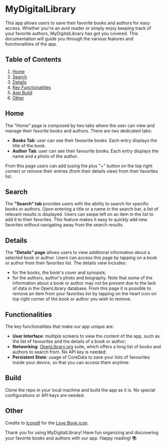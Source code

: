 # MyDigitalLibrary

This app allows users to save their favorite books and authors for easy access. Whether you're an avid reader or simply enjoy keeping track of your favorite authors, MyDigitalLibrary has got you covered. This documentation will guide you through the various features and functionalities of the app.

## Table of Contents
1. [Home](#home)
2. [Search](#search)
3. [Details](#details)
4. [Key Functionalities](#functionalities)
4. [App Build](#build)
4. [Other](#other)

## Home
The "Home" page is composed by two tabs where the user can view and manage their favorite books and authors. There are two dedicated tabs:
- **Books Tab**: user can see their favourite books. Each entry displays the title of the book.
- **Author Tab**: user can see their favourite books. Each entry displays the name and a photo of the author.

From this page users can add (using the plus "+" button on the top right corner) or remove their entries (from their details view) from their favorites list. 

## Search
The **"Search" tab** provides users with the ability to search for specific books or authors. Upon entering a title or a name in the search bar, a list of relevant results is displayed. Users can swipe left on an item in the list to add it to their favorites. This feature makes it easy to quickly add new favorites without navigating away from the search results.

## Details
The **"Details" page** allows users to view additional information about a selected book or author. Users can access this page by tapping on a book or author from their favorites list. The details view includes:
- for the books, the book's cover and synopsis;
- for the authors, author's photo and biography. 
Note that some of the information about a book or author may not be present due to the lack of data in the OpenLibrary database.
From this page it is possible to remove an item from your favorites list by tapping on the heart icon on top right corner of the book or author you wish to remove.

## Functionalities
The key functionalities that make our app unique are:
- **User Interface**: multiple screens to view the content of the app, such as the list of favourites and the details of a book or author;
- **Networking**: [OpenLibrary.org]("https://openlibrary.org/") suite, which offers a long list of books and authors to search from. No API key is needed;
- **Persistent State**: usage of CoreData to save your lists of favourites inside your device, so that you can access them anytime.

## Build
Clone the repo in your local machine and build the app as it is. No special configurations or API keys are needed. 


## Other
Credits to [Icons8]("https://icons8.com") for the [Love Book icon]("https://icons8.com/icon/pXJTVvE8w6Ub/love-book").

Thank you for using MyDigitalLibrary! Have fun organizing and discovering your favorite books and authors with our app. 
Happy reading! 📚

